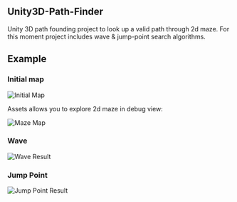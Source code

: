 ## Unity3D-Path-Finder
Unity 3D path founding project to look up a valid path through 2d maze. For this moment project includes wave & jump-point search algorithms.

## Example
### Initial map
![Initial Map](https://github.com/VladikAN/Unity3D-Path-Finder/blob/master/Pics/initial.png "Initial Map")

Assets allows you to explore 2d maze in debug view:

![Maze Map](https://github.com/VladikAN/Unity3D-Path-Finder/blob/master/Pics/maze.png "Maze Map")

### Wave
![Wave Result](https://github.com/VladikAN/Unity3D-Path-Finder/blob/master/Pics/wave.png "Wave Result")

### Jump Point
![Jump Point Result](https://github.com/VladikAN/Unity3D-Path-Finder/blob/master/Pics/jump-point.png "Jump Point Result")

